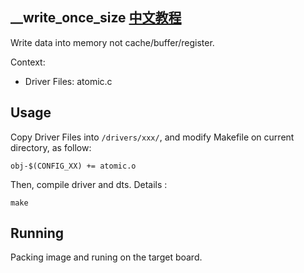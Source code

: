 __write_once_size [中文教程](https://biscuitos.github.io/blog/ATOMIC___write_once_size/)
----------------------------------

Write data into memory not cache/buffer/register.

Context:

* Driver Files: atomic.c

## Usage

Copy Driver Files into `/drivers/xxx/`, and modify Makefile on current 
directory, as follow:

```
obj-$(CONFIG_XX) += atomic.o
```

Then, compile driver and dts. Details :

```
make
```

## Running

Packing image and runing on the target board.
